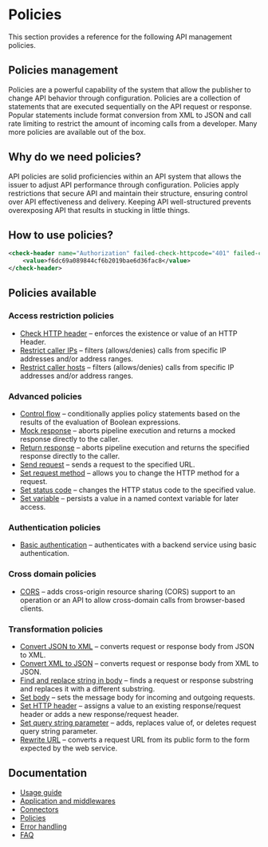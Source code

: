 # Policies
This section provides a reference for the following API management policies.

## Policies management
Policies are a powerful capability of the system that allow the publisher to change API behavior through configuration. Policies are a collection of statements that are executed sequentially on the API request or response. Popular statements include format conversion from XML to JSON and call rate limiting to restrict the amount of incoming calls from a developer. Many more policies are available out of the box.

## Why do we need policies?
API policies are solid proficiencies within an API system that allows the issuer to adjust API performance through configuration.
Policies apply restrictions that secure API and maintain their structure, ensuring control over API effectiveness and delivery. 
Keeping API well-structured prevents overexposing API that results in stucking in little things.

## How to use policies?
```xml
<check-header name="Authorization" failed-check-httpcode="401" failed-check-error-message="Not authorized" ignore-case="false">
    <value>f6dc69a089844cf6b2019bae6d36fac8</value>
</check-header>
```

## Policies available
### Access restriction policies
- [Check HTTP header](https://manual.youngapp.co/developer-guide/policies/access-restriction-policies/check-http-header) – enforces the existence or value of an HTTP Header.
- [Restrict caller IPs](https://manual.youngapp.co/developer-guide/policies/access-restriction-policies/restrict-caller-ips) – filters (allows/denies) calls from specific IP addresses and/or address ranges. 
- [Restrict caller hosts](https://manual.youngapp.co/developer-guide/policies/access-restriction-policies/restrict-caller-hosts) – filters (allows/denies) calls from specific IP addresses and/or address ranges.

### Advanced policies
- [Control flow](https://manual.youngapp.co/developer-guide/policies/advanced-policies/control-flow) – conditionally applies policy statements based on the results of the evaluation of Boolean expressions.
- [Mock response](https://manual.youngapp.co/developer-guide/policies/advanced-policies/mock-response) – aborts pipeline execution and returns a mocked response directly to the caller.
- [Return response](https://manual.youngapp.co/developer-guide/policies/advanced-policies/return-response) – aborts pipeline execution and returns the specified response directly to the caller.
- [Send request](https://manual.youngapp.co/developer-guide/policies/advanced-policies/send-request) – sends a request to the specified URL.
- [Set request method](https://manual.youngapp.co/developer-guide/policies/advanced-policies/set-request-method) – allows you to change the HTTP method for a request.
- [Set status code](https://manual.youngapp.co/developer-guide/policies/advanced-policies/set-status-code) – changes the HTTP status code to the specified value.
- [Set variable](https://manual.youngapp.co/developer-guide/policies/advanced-policies/set-variable) – persists a value in a named context variable for later access.

### Authentication policies
- [Basic authentication](https://manual.youngapp.co/developer-guide/policies/authentication-policies/authenticate-with-basic) – authenticates with a backend service using basic authentication.

### Cross domain policies
- [CORS](https://manual.youngapp.co/developer-guide/policies/cross-domain-policies/cors) – adds cross-origin resource sharing (CORS) support to an operation or an API to allow cross-domain calls from browser-based clients.

### Transformation policies
- [Convert JSON to XML](https://manual.youngapp.co/developer-guide/policies/transformation-policies/convert-json-to-xml) – converts request or response body from JSON to XML.
- [Convert XML to JSON](https://manual.youngapp.co/developer-guide/policies/transformation-policies/convert-xml-to-json) – converts request or response body from XML to JSON.
- [Find and replace string in body](https://manual.youngapp.co/developer-guide/policies/transformation-policies/find-and-replace-string-in-body) – finds a request or response substring and replaces it with a different substring.
- [Set body](https://manual.youngapp.co/developer-guide/policies/transformation-policies/set-body) – sets the message body for incoming and outgoing requests.
- [Set HTTP header](https://manual.youngapp.co/developer-guide/policies/transformation-policies/set-http-header) – assigns a value to an existing response/request header or adds a new response/request header.
- [Set query string parameter](https://manual.youngapp.co/developer-guide/policies/transformation-policies/set-query-string-parameter) – adds, replaces value of, or deletes request query string parameter.
- [Rewrite URL](https://manual.youngapp.co/developer-guide/policies/transformation-policies/rewrite-url) – converts a request URL from its public form to the form expected by the web service.

## Documentation

 - [Usage guide](../docs/guide.md)
 - [Application and middlewares](../docs/middlewares.md)
 - [Connectors](../docs/connectors.md)
 - [Policies](../docs/policies.md)
 - [Error handling](../docs/error-handling.md)
 - [FAQ](../docs/faq.md)

